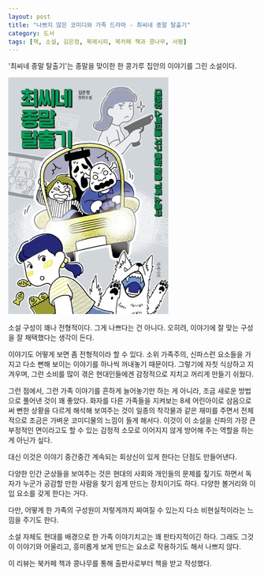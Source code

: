 ```yaml
---
layout: post
title: "나쁘지 않은 코미디와 가족 드라마 - 최씨네 종말 탈출기"
category: 도서
tags: [책, 소설, 김은정, 북레시피, 북카페 책과 콩나무, 서평]
---
```


'최씨네 종말 탈출기'는
종말을 맞이한 한 콩가루 집안의 이야기를 그린 소설이다.

![표지](/images/book/chois-apocalypse-exodus-book.jpg)

소설 구성이 꽤나 전형적이다.
그게 나쁘다는 건 아니다.
오히려, 이야기에 잘 맞는 구성을 잘 채택했다는 생각이 든다.

이야기도 어떻게 보면 좀 전형적이라 할 수 있다.
소위 가족주의, 신파스런 요소들을 가지고
다소 뻔해 보이는 이야기를 하나씩 꺼내놓기 때문이다.
그렇기에 자칫 식상하고 지겨우며,
그런 소비를 많이 겪은 현대인들에겐 감정적으로 지치고 꺼리게 만들기 쉬웠다.

그런 점에서, 그런 가족 이야기를 흔하게 늘어놓기만 하는 게 아니라, 조금 새로운 방법으로 풀어낸 것이 꽤 좋았다.
화자를 다른 가족들을 지켜보는 8세 어린아이로 삼음으로써
뻔한 상황을 다르게 해석해 보여주는 것이
일종의 착각물과 같은 재미를 주면서
전체적으로 조금은 가벼운 코미디물의 느낌이 들게 해서다.
이것이 이 소설을 신파의 가장 큰 부정적인 면이라고도 할 수 있는
감정적 소모로 이어지지 않게 방어해 주는 역할을 하는 게 아닌가 싶다.

대신 이것은 이야기 중간중간 계속되는 회상신이 있게 한다는 단점도 만들어낸다.

다양한 인간 군상들을 보여주는 것은
현대의 사회와 개인들의 문제를 짚기도 하면서
독자가 누군가 공감할 만한 사람을 찾기 쉽게 만드는 장치이기도 하다.
다양한 볼거리와 이입 요소를 갖게 한다는 거다.

다만, 어떻게 한 가족의 구성원이 저렇게까지 짜여질 수 있는지
다소 비현실적이라는 느낌을 주기도 한다.

소설 자체도 현대를 배경으로 한 가족 이야기치고는 꽤 판타지적이긴 하다.
그래도 그것이 이야기와 어울리고,
흥미롭게 보게 만드는 요소로 작용하기도 해서
나쁘지 않다.



<div class="im im-info">
이 리뷰는 북카페 책과 콩나무를 통해 출판사로부터 책을 받고 작성했다.
</div>
